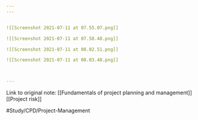 ```yaml
---
---


![[Screenshot 2021-07-11 at 07.55.07.png]]

![[Screenshot 2021-07-11 at 07.58.48.png]]

![[Screenshot 2021-07-11 at 08.02.51.png]]

![[Screenshot 2021-07-11 at 08.03.48.png]]



---
```

Link to original note:
[[Fundamentals of project planning and management]]
[[Project risk]]

#Study/CPD/Project-Management 